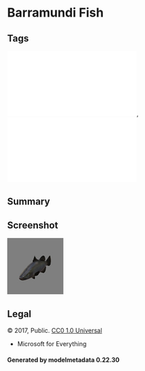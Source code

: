 # Barramundi Fish

## Tags

![core](../../Models-core.md), ![testing](../../Models-testing.md)

## Summary

 

## Screenshot

![screenshot](screenshot/screenshot.jpg)

## Legal

&copy; 2017, Public. [CC0 1.0 Universal](https://creativecommons.org/publicdomain/zero/1.0/legalcode)

 - Microsoft for Everything

#### Generated by modelmetadata 0.22.30